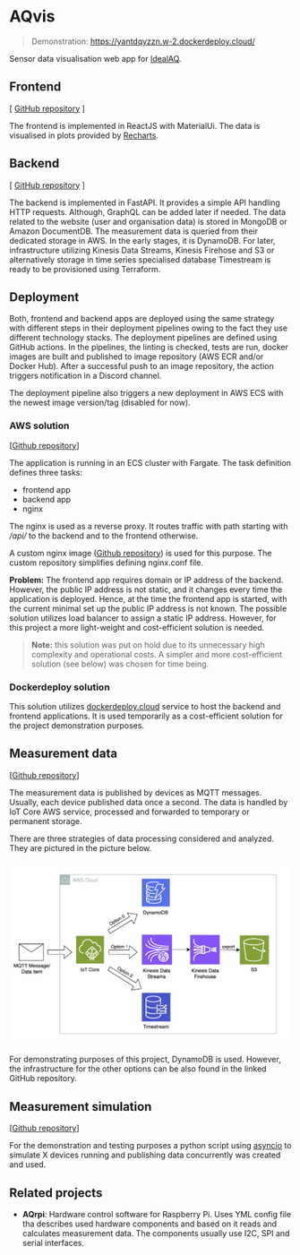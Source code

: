 # AQvis
> Demonstration: https://yantdqyzzn.w-2.dockerdeploy.cloud/

Sensor data visualisation web app for [IdealAQ](https://idealaq.com/).


## Frontend
[ [GitHub repository](https://github.com/drohal3/AQvis-frontend) ]

The frontend is implemented in ReactJS with MaterialUi. The data is visualised in plots provided by [Recharts](https://recharts.org/en-US/).


## Backend
[ [GitHub repository](https://github.com/drohal3/AQvis-backend) ]

The backend is implemented in FastAPI. It provides a simple API handling HTTP requests. Although, GraphQL can be added later if needed.
The data related to the website (user and organisation data) is stored in MongoDB or Amazon DocumentDB. 
The measurement data is queried from their dedicated storage in AWS. 
In the early stages, it is DynamoDB. 
For later, infrastructure utilizing Kinesis Data Streams, Kinesis Firehose and S3 or alternatively storage in time series specialised database Timestream is ready to be provisioned using Terraform.

## Deployment
Both, frontend and backend apps are deployed using the same strategy with different steps in their deployment pipelines owing to the fact they use different technology stacks.
The deployment pipelines are defined using GitHub actions. In the pipelines, the linting is checked, tests are run, docker images are built and published to image repository (AWS ECR and/or Docker Hub). After a successful push to an image repository, the action triggers notification in a Discord channel.

The deployment pipeline also triggers a new deployment in AWS ECS with the newest image version/tag (disabled for now).


### AWS solution
[[Github repository](https://github.com/drohal3/AQvis-infra)]

The application is running in an ECS cluster with Fargate. The task definition defines three tasks:
- frontend app
- backend app
- nginx

The nginx is used as a reverse proxy. It routes traffic with path starting with */api/* to the backend and to the frontend otherwise.

A custom nginx image ([Github repository](https://github.com/drohal3/AQvis-nginx)) is used for this purpose. The custom repository simplifies defining nginx.conf file.

**Problem:** The frontend app requires domain or IP address of the backend. 
However, the public IP address is not static, and it changes every time the application is deployed. Hence, at the time the frontend app is started, with the current minimal set up the public IP address is not known. 
The possible solution utilizes load balancer to assign a static IP address. 
However, for this project a more light-weight and cost-efficient solution is needed.

> **Note:** this solution was put on hold due to its unnecessary high complexity and operational costs. A simpler and more cost-efficient solution (see below) was chosen for time being.

### Dockerdeploy solution
This solution utilizes [dockerdeploy.cloud](https://dockerdeploy.cloud/) service to host the backend and frontend applications. 
It is used temporarily as a cost-efficient solution for the project demonstration purposes.

## Measurement data
[[Github repository](https://github.com/drohal3/AQinfra-data/tree/dynamo)]

The measurement data is published by devices as MQTT messages.
Usually, each device published data once a second. The data is handled by IoT Core AWS service, processed and forwarded to temporary or permanent storage.

There are three strategies of data processing considered and analyzed. They are pictured in the picture below.

![data storage options](../assets/img/data_handling.jpeg)

For demonstrating purposes of this project, DynamoDB is used. However, the infrastructure for the other options can be also found in the linked GitHub repository.

## Measurement simulation
[[Github repository](https://github.com/drohal3/aws-timeseries-experiment/tree/main/device_simulation)]

For the demonstration and testing purposes a python script using [asyncio](https://docs.python.org/3/library/asyncio.html) to simulate X devices running and publishing data concurrently was created and used.

## Related projects
- **AQrpi**: Hardware control software for Raspberry Pi. Uses YML config file tha describes used hardware components and based on it reads and calculates measurement data. The components usually use I2C, SPI and serial interfaces.
